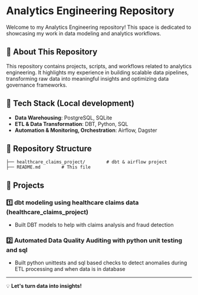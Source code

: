 # Analytics Engineering Repository

Welcome to my Analytics Engineering repository! This space is dedicated to showcasing my work in data modeling and analytics workflows.

## 📌 About This Repository
This repository contains projects, scripts, and workflows related to analytics engineering. It highlights my experience in building scalable data pipelines, transforming raw data into meaningful insights and optimizing data governance frameworks.

## 🔧 Tech Stack (Local development)
- **Data Warehousing**: PostgreSQL, SQLite
- **ETL & Data Transformation**: DBT, Python, SQL
- **Automation & Monitoring, Orchestration**: Airflow, Dagster

## 📂 Repository Structure
```
├── healthcare_claims_project/        # dbt & airflow project
├── README.md        # This file
```

## 🚀 Projects
### 1️⃣ **dbt modeling using healthcare claims data (healthcare_claims_project)**
- Built DBT models to help with claims analysis and fraud detection

### 2️⃣ **Automated Data Quality Auditing with python unit testing and sql**
- Built python unittests and sql based checks to detect anomalies during ETL processing and when data is in database

---
💡 **Let's turn data into insights!**


